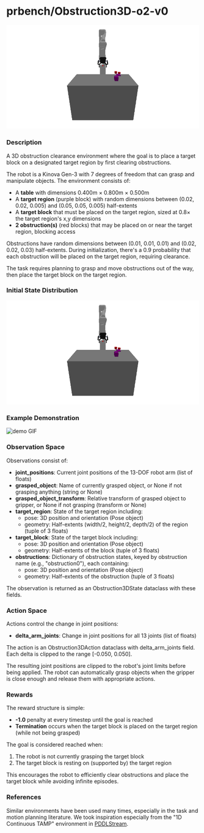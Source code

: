 # prbench/Obstruction3D-o2-v0
![random action GIF](assets/random_action_gifs/Obstruction3D-o2.gif)

### Description
A 3D obstruction clearance environment where the goal is to place a target block on a designated target region by first clearing obstructions.

The robot is a Kinova Gen-3 with 7 degrees of freedom that can grasp and manipulate objects. The environment consists of:
- A **table** with dimensions 0.400m × 0.800m × 0.500m
- A **target region** (purple block) with random dimensions between (0.02, 0.02, 0.005) and (0.05, 0.05, 0.005) half-extents
- A **target block** that must be placed on the target region, sized at 0.8× the target region's x,y dimensions
- **2 obstruction(s)** (red blocks) that may be placed on or near the target region, blocking access

Obstructions have random dimensions between (0.01, 0.01, 0.01) and (0.02, 0.02, 0.03) half-extents. During initialization, there's a 0.9 probability that each obstruction will be placed on the target region, requiring clearance.

The task requires planning to grasp and move obstructions out of the way, then place the target block on the target region.

### Initial State Distribution
![initial state GIF](assets/initial_state_gifs/Obstruction3D-o2.gif)

### Example Demonstration
![demo GIF](assets/demo_gifs/Obstruction3D-o2.gif)

### Observation Space
Observations consist of:
- **joint_positions**: Current joint positions of the 13-DOF robot arm (list of floats)
- **grasped_object**: Name of currently grasped object, or None if not grasping anything (string or None)
- **grasped_object_transform**: Relative transform of grasped object to gripper, or None if not grasping (transform or None)
- **target_region**: State of the target region including:
  - pose: 3D position and orientation (Pose object)
  - geometry: Half-extents (width/2, height/2, depth/2) of the region (tuple of 3 floats)
- **target_block**: State of the target block including:
  - pose: 3D position and orientation (Pose object)
  - geometry: Half-extents of the block (tuple of 3 floats)
- **obstructions**: Dictionary of obstruction states, keyed by obstruction name (e.g., "obstruction0"), each containing:
  - pose: 3D position and orientation (Pose object)
  - geometry: Half-extents of the obstruction (tuple of 3 floats)

The observation is returned as an Obstruction3DState dataclass with these fields.


### Action Space
Actions control the change in joint positions:
- **delta_arm_joints**: Change in joint positions for all 13 joints (list of floats)

The action is an Obstruction3DAction dataclass with delta_arm_joints field. Each delta is clipped to the range [-0.050, 0.050].

The resulting joint positions are clipped to the robot's joint limits before being applied. The robot can automatically grasp objects when the gripper is close enough and release them with appropriate actions.


### Rewards
The reward structure is simple:
- **-1.0** penalty at every timestep until the goal is reached
- **Termination** occurs when the target block is placed on the target region (while not being grasped)

The goal is considered reached when:
1. The robot is not currently grasping the target block
2. The target block is resting on (supported by) the target region

This encourages the robot to efficiently clear obstructions and place the target block while avoiding infinite episodes.


### References
Similar environments have been used many times, especially in the task and motion planning literature. We took inspiration especially from the "1D Continuous TAMP" environment in [PDDLStream](https://github.com/caelan/pddlstream).
